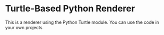 # Turtle-Based Python Renderer
This is a renderer using the Python Turtle module. You can use the code in your own projects
